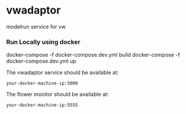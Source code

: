 vwadaptor
===============================

modelrun service for vw

### Run Locally using docker

docker-compose -f docker-compose.dev.yml build
docker-compose -f docker-compose.dev.yml up

The vwadaptor service should be available at:

```
your-docker-machine-ip:5000
```

The flower monitor should be available at:

```
your-docker-machine-ip:5555
```
